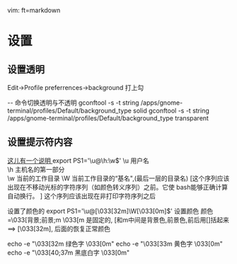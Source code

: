    vim: ft=markdown  
# 设置

## 设置透明
Edit->Profile preferrences->background 打上勾

-- 命令切换透明与不透明
gconftool -s -t string /apps/gnome-terminal/profiles/Default/background_type solid
gconftool -s -t string /apps/gnome-terminal/profiles/Default/background_type transparent

## 设置提示符内容
 [这儿有一个说明 ](http://blog.sina.com.cn/s/blog_6d0cbb0301019egu.html)
export PS1='\u@\h:\w\$' 
\u 用户名   
\h 主机名的第一部分  
\w 当前的工作目录
\W 当前工作目录的“基名",(最后一层的目录名)
\[这个序列应该出现在不移动光标的字符序列（如颜色转义序列）之前。它使 bash能够正确计算自动换行。
\] 这个序列应该出现在非打印字符序列之后

设置了颜色的
export PS1='\u@\[\033[32m\]\W\[\033[0m\]\$'
设置颜色
颜色=\033[背景;前景;m
\033[m  是固定的, [和m中间是背景色,前景色,前后用\[\]括起来==> \[\033[32m\],  后面的恢复正常颜色

echo -e "\033[32m 绿色字 \033[0m"
echo -e "\033[33m 黄色字 \033[0m"
echo -e "\033[40;37m 黑底白字 \033[0m"

